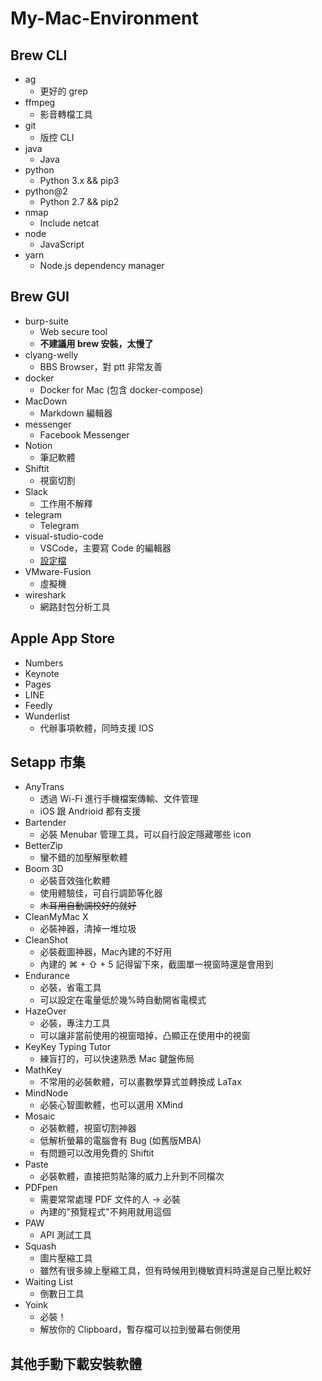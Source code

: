 # My-Mac-Environment

## Brew CLI

- ag
    - 更好的 grep
- ffmpeg
    - 影音轉檔工具
- git
    - 版控 CLI
- java
    - Java
- python
    - Python 3.x && pip3
- python@2
    - Python 2.7 && pip2
- nmap
    - Include netcat
- node
    - JavaScript
- yarn
    - Node.js dependency manager

## Brew GUI

- burp-suite
    - Web secure tool
    - **不建議用 brew 安裝，太慢了**
- clyang-welly
    - BBS Browser，對 ptt 非常友善
- docker
    - Docker for Mac (包含 docker-compose)
- MacDown
    - Markdown 編輯器
- messenger
    - Facebook Messenger
- Notion
    - 筆記軟體
- Shiftit
    - 視窗切割
- Slack
    - 工作用不解釋
- telegram
    - Telegram
- visual-studio-code
    - VSCode，主要寫 Code 的編輯器
    - [設定檔](https://gist.github.com/finn79426/e30f7300baf1dfecf9e26710de4e1a21)
- VMware-Fusion
    - 虛擬機
- wireshark
    - 網路封包分析工具


## Apple App Store

- Numbers
- Keynote
- Pages
- LINE
- Feedly
- Wunderlist
    - 代辦事項軟體，同時支援 IOS

## Setapp 市集

- AnyTrans
    - 透過 Wi-Fi 進行手機檔案傳輸、文件管理
    - iOS 跟 Andrioid 都有支援
- Bartender
    - 必裝 Menubar 管理工具，可以自行設定隱藏哪些 icon
- BetterZip
    - 蠻不錯的加壓解壓軟體
- Boom 3D
    - 必裝音效強化軟體
    - 使用體驗佳，可自行調節等化器
    - ~~木耳用自動調校好的就好~~
- CleanMyMac X
    - 必裝神器，清掉一堆垃圾
- CleanShot
    - 必裝截圖神器，Mac內建的不好用
    - 內建的 ⌘ + ⇧ + 5 記得留下來，截圖單一視窗時還是會用到
- Endurance
    - 必裝，省電工具
    - 可以設定在電量低於幾%時自動開省電模式
- HazeOver
    - 必裝，專注力工具
    - 可以讓非當前使用的視窗暗掉，凸顯正在使用中的視窗
- KeyKey Typing Tutor
    - 練盲打的，可以快速熟悉 Mac 鍵盤佈局
- MathKey
    - 不常用的必裝軟體，可以畫數學算式並轉換成 LaTax
- MindNode
    - 必裝心智圖軟體，也可以選用 XMind
- Mosaic
    - 必裝軟體，視窗切割神器
    - 低解析螢幕的電腦會有 Bug (如舊版MBA)
    - 有問題可以改用免費的 Shiftit
- Paste
    - 必裝軟體，直接把剪貼簿的威力上升到不同檔次
- PDFpen
    - 需要常常處理 PDF 文件的人 -> 必裝
    - 內建的"預覽程式"不夠用就用這個
- PAW
    - API 測試工具
- Squash
    - 圖片壓縮工具
    - 雖然有很多線上壓縮工具，但有時候用到機敏資料時還是自己壓比較好
- Waiting List
    - 倒數日工具
- Yoink
    - 必裝！
    - 解放你的 Clipboard，暫存檔可以拉到螢幕右側使用

## 其他手動下載安裝軟體
